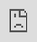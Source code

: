 ```yaml
---
_schema: default
title: 'Learning web development: a self-guided roadmap'
breadcrumb_title: Learning web development
description: Follow this roadmap to becoming a web developer through self-guided learning.
draft: true
series:
image: https://cc-dam.imgix.net/Howtobecomeawebdev.png
date: 2023-09-30T05:04:00+13:00
hide_publish_date: false
tags:
  - Beginner
  - Resources
author: 8be0c187-5378-43bd-9a1e-85ed1c49b51d
permalink: /blog/{{ title | slugify }}/
cta:
  title: Launch your first website today
  body_text: Visually edit your static websites with CloudCannon.
  button:
    content:
      link: https://app.cloudcannon.com/register?trial=cc_standard
      text: Get started free!
    styles:
      size:
      style: outline
      extra_classes:
seo:
  open_graph_type: article
  featured_image: https://cc-dam.imgix.net/Howtobecomeawebdev.png
  featured_image_alt: How to become a web developer
---
```

Looking to start a career as a web developer? It’s no wonder why! Web development is a fast-paced, highly creative, and innovative career. And web developers remain in high demand, with an <a target="_blank" rel="noopener" href="https://www.indeed.com/career/web-developer/salaries">average US salary of $81,074USD</a> — more than $20,000USD over the <a target="_blank" rel="noopener" href="https://finance.yahoo.com/news/average-salary-state-us-152311356.html">US national average salary in 2023</a>! What’s more, web development jobs often offer flexible working conditions, such as hybrid, or fully remote work, along with the freedom to start your own web development business as a freelancer or agency.

So how do you become a web developer? Good news is, it is entirely possible to become a self-taught web developer! Whether you are a complete newbie to the world of web development, or a beginner with only the most basic skills, this roadmap will help you devise a plan for learning and perfecting the necessary skills to start a career in web development.

---

### How to learn web development

1. [Understand the internet](#step-one)
2. [Learn version control with Git](#step-two)
3. [Master the basics – HTML, CSS, & JavaScript](#step-three)
4. [Understand web security](#step-four)
5. [Deepen your knowledge of frontend development](#step-five)
6. [Decide what type of website to build – static or dynamic](#step-six)
7. [Choose a content management system (CMS)](#step-seven)
8. [Build a portfolio site to showcase your work](#step-eight)

---

{% bookshop 'markdown/anchor' name: "step-one" %}

## 1\. Understand the internet

First things first, it is essential to understand the fundamental concepts that make up websites. If you haven’t already, set some time aside to learn about the internet, web browsers, HTTP, Domain Names, DNS (domain name system), and hosting. Any web developer needs to understand these website building blocks, and how they work together. Here are a few recommended resources to help you get started (or to refresh your memory):

* <a target="_blank" rel="noopener" href="https://developer.mozilla.org/en-US/docs/Learn/Common_questions/Web_mechanics/How_does_the_Internet_work">How does the internet work?</a>

* <a target="_blank" rel="noopener" href="https://web.dev/howbrowserswork/">How do web browsers work?</a>

* <a target="_blank" rel="noopener" href="https://cs.fyi/guide/http-in-depth">What is HTTP?</a>

* <a target="_blank" rel="noopener" href="https://developer.mozilla.org/en-US/docs/Learn/Common_questions/Web_mechanics/What_is_a_domain_name">What is a Domain name?</a>

* <a target="_blank" rel="noopener" href="https://www.cloudflare.com/en-gb/learning/dns/what-is-dns/">What is DNS?</a>

* <a target="_blank" rel="noopener" href="https://www.hostinger.com/tutorials/what-is-web-hosting/">What is web hosting?</a>

  ---

## {% bookshop 'markdown/anchor' name: "step-two" %}

## 2\. Learn version control with Git

Git is an open-source version control system that is crucial for collaborative web development and project management. Git workflows allow web developers to keep code organized, collaborate with others, and easily roll back changes so that nothing is ever lost. It is smart for new web developers to learn Git's basic commands, branching strategies, and merging techniques early on, to reap the benefits of full version control. It is worth noting that programming languages are often learnt before Git, but we suggest learning to use Git first so that you can benefit from learning languages in a real-world coding environment.

There are many excellent free interactive learning resources to help you learn to use Git, including:

* **<a target="_blank" rel="noopener" href="https://gitimmersion.com/">Guided tour of the fundamentals of Git</a>** – Git Immersion

* **<a target="_blank" rel="noopener" href="https://www.theodinproject.com/lessons/foundations-git-basics">Git basics foundations course</a>** – The Odin Project

* **<a target="_blank" rel="noopener" href="https://ohmygit.org/">Learning Git game</a>** – Oh My Git!

* **<a target="_blank" rel="noopener" href="https://profy.dev/project/github-minesweeper">Bot assisted Git workflow course</a>** – GitHub Minesweeper

  ---

## {% bookshop 'markdown/anchor' name: "step-three" %}

## 3\. Master the basics – HTML, CSS, & JavaScript

The next step on your journey to becoming a web developer is to learn and master the basics of web development. Get started by learning to code with HTML, CSS, and JavaScript, as these languages form the backbone of web development. This is where things get exciting! You can <a target="_blank" rel="noopener" href="https://cloudcannon.com/blog/what-is-a-static-website/">learn more about static sites</a>, and begin building them with HTML for page layouts, CSS for styling, and JavaScript to add interactivity.

Interactive online tutorials, courses, and coding bootcamps are excellent resources for beginners to learn these languages. Online resources are preferable to traditional learning resources like books, because these languages are always evolving, and online education platforms are better equipped to stay agile and keep up with the latest changes. It is also recommended to choose interactive project-based curriculums, as <a target="_blank" rel="noopener" href="https://codiska.com/articles/project-based-learning/">project-based learning better prepares you for real-world applications</a>, all while building your portfolio.

Nothing is more demotivating than dedicating hours to learning a new programming language, only to discover upon completion of the course that you have no idea how to apply what you have learned in the real world.

Here are two free, beginner-friendly, project-based web development learning platforms to help set you up for success:

* **<a target="_blank" rel="noopener" href="https://www.freecodecamp.org/">FreeCodeCamp</a>**: FreeCodeCamp is a non-profit (open source) community that helps people learn to code and find employment. FreeCodeCamp offers interactive coding challenges and projects to learn HTML, CSS, JavaScript, and more. This platform provides thousands of hours of challenges all centered around learning the logic behind coding.
* **<a target="_blank" rel="noopener" href="https://www.theodinproject.com/">The Odin Project</a>**: The Odin Project is a free, open-source curriculum for learning web development, and is supported by a passionate community. The Odin Project offers a structured roadmap to guide aspiring web developers from beginner to advanced levels. This is the perfect place for you if you’re looking for an in-depth structured curriculum that will take you from start to finish.

Alternatively, if you are the type of learner who requires more structured guidance, we recommend signing up for a web development bootcamp with <a target="_blank" rel="noopener" href="https://www.instituteofcode.com/">Institute of Code</a>. Institute of Code offers digital web development bootcamps with weekly projects and activities, one-on-one instructor feedback, and an engaged community of peers. You can join their online learning hub on your own schedule to access all their videos, lesson notes, activities, and mentor support.

Keep in mind that it is important to develop the right mindset for tolerating frustration and breaking down problems logically to find a solution when learning how to code. You need to be prepared to take notes, research errors, search for answers, and communicate your problems to other developers.

---

## {% bookshop 'markdown/anchor' name: "step-four" %}

## 4\. Understand web security

Now that you are able to build static sites, it is necessary to understand the basics of web security. These are the protective measures that you, the developer, must take to protect your websites from threats. Key topics to grasp are HTTPS, CORS, OWASP, and CSPs.

Find out more about these important security topics here:

* <a target="_blank" rel="noopener" href="https://web.dev/why-https-matters/">Why HTTPS matters</a>

* <a target="_blank" rel="noopener" href="https://developer.mozilla.org/en-US/docs/Web/HTTP/CORS">Cross-origin resource sharing (CORS)</a>

* <a target="_blank" rel="noopener" href="https://cheatsheetseries.owasp.org/cheatsheets/AJAX_Security_Cheat_Sheet.html">OWASP cheatsheet</a>

* <a target="_blank" rel="noopener" href="https://developer.mozilla.org/en-US/docs/Web/HTTP/CSP">Content Security Policy (CSP)</a>

  ---

## {% bookshop 'markdown/anchor' name: "step-five" %}

## 5\. Deepen your knowledge of frontend development

Frontend development focuses on the client-side of web development, dealing with the visual and user interface aspects of your websites. While your knowledge base of HTML, CSS, and JavaScript equips you to get started building sites, diving deeper into frontend development topics will vastly improve your abilities as a web developer.

Learning about package managers, CSS architecture, CSS frameworks (like Tailwind), CSS preprocessors, build tools (like module bundlers), web components, and type checkers, will simplify your web development processes to help you build websites faster, and with fewer errors.

Here are three free online resources to turn to when you’re ready to dive deeper into these topics:

1. **<a target="_blank" rel="noopener" href="https://developer.mozilla.org/en-US/docs/Learn">MDN Web Docs</a>**: MDN Web Docs ‘learn web development’ guide is a trustworthy source for in-depth web development topics. It provides excellent documentation, tutorials, and guides to help you fine tune your frontend web development knowledge.

2. **<a target="_blank" rel="noopener" href="https://www.w3schools.com/">W3Schools</a>**: W3Schools provides tutorials and references covering all aspects of web development. It's a fantastic resource for intermediate learners.

3. **<a target="_blank" rel="noopener" href="https://roadmap.sh/frontend">Frontend Roadmap</a>**: <a target="_blank" rel="noopener" href="http://Roadmap.sh">Roadmap.sh</a> offers community roadmaps to help guide developers in their learning. Each roadmap is an interactive diagram that opens to a resources page. The frontend roadmap is a great reference for discovering what topics to learn next.

   ---

## {% bookshop 'markdown/anchor' name: "step-six" %}

## 6\. Decide what type of website to build – static or dynamic

This is the perfect time to begin thinking about your future as a web developer. Do you want to work for a web development agency, become a freelance web developer, or find a job as an in-house developer in a specific industry? Consider what type of websites you will need to create and maintain in your desired role.

Will you be developing business or marketing websites, documentation sites, or small ecommerce sites with less interactivity? If so, you will want to focus on advancing your skillset for building static websites. Alternatively, if you envision yourself developing highly interactive web applications, such as websites requiring complex user dashboards and individualized content, you should focus on improving your dynamic website skillset.

You’ll find that content-rich static websites are simpler to create, load faster, which improves the user experience (UX), and are less vulnerable to attacks. Whereas dynamic websites are better at handling large amounts of data and offering interactive responsive designs, but are more complex to build, require more security measures, and experience slower load times. You can <a target="_blank" rel="noopener" href="https://cloudcannon.com/blog/static-vs-dynamic-websites-the-definitive-guide/">learn more about static and dynamic websites in this definitive guide</a>, or continue reading to jump straight into an overview of what you’ll need to learn to develop both types of websites.

### **Learning to build static websites**

While static sites can be built only using HTML, CSS, and JavaScript, it will be beneficial for you to familiarize yourself with <a target="_blank" rel="noopener" href="https://cloudcannon.com/blog/what-is-a-static-site-generator/">static site generators (SSGs)</a> to help you build faster-performing static websites. Here are a few of the best static site generators for beginner web developers:

* **<a target="_blank" rel="noopener" href="https://www.11ty.dev/">Eleventy (11ty)</a>**: a fantastic beginner-friendly static site generator designed for simplicity and flexibility.
* **<a target="_blank" rel="noopener" href="https://astro.build/">Astro</a>**: another great choice for beginners with crystal-clear documentation, although it does use its own templating language (`.astro`), which while simple, is an additional step to learn.
* **<a target="_blank" rel="noopener" href="https://hugo.io/">Hugo</a>**: a great SSG to begin exploring once you gain more confidence! <a target="_blank" rel="noopener" href="https://www.zachleat.com/web/build-benchmark/">Hugo’s speed is unmatched</a>, but deep customization of the SSG requires some understanding of Golang, which makes for a steeper learning curve.

It may also be worthwhile to spend some time learning about popular user interface (UI) frameworks like React, Svelte, and Vue, so that you can learn to build interactive components to embed within your static web pages.

!\[Comparing dynamic and static websites\](https://cc-dam.imgix.net/Dynamic vs. Static.png "Dynamic sites vs. Static sites")

### **Learning to build dynamic websites**

Dynamic websites leverage responsive content that changes based on user interactions or database queries. This requires a solid understanding of UI frameworks such as React, Angular, Svelte, Vue, Solid, and Lit, in order to build responsive web designs. You will also need to become familiar with server-side languages like PHP (used for Wordpress), Python, or Ruby, just to name a few. It will be essential to get comfortable working with APIs (interfaces that allow software to ‘talk’ to each other), as well as frameworks for server-side rendering like Next.js, GatsbyJS, SvelteKit, or Nuxt. Dynamic website developers also need to understand how to use databases so they can set up their web applications to handle vast amounts of data effectively.

Overall, you will need to develop a greater understanding of backend web development to build dynamic sites. While the frontend focuses on the client-side, the backend focuses on the server-side. Backend web development deals with APIs, databases, authentication, and data handling. A web developer who works in both the frontend and backend, handling the entire process of web development, is considered a fullstack developer. Static websites may still require some knowledge of backend development, particularly if a static site includes interactive components that use or collect data. However, static websites typically meet all the requirements of an average business case, meaning that there is no need for aspiring web developers to feel intimidated by the backend.

---

## {% bookshop 'markdown/anchor' name: "step-seven" %}

## 7\. Choose a content management system (CMS)

Now that you are able to build beautiful websites, the last piece of the puzzle is to choose a content management system (CMS) for your projects. Your content management system is what makes it possible to change the content on a website without needing to know how to code. A CMS is essential to allow content editors and marketers to make changes to a website without needing to ask a developer for help every time they want to fix a typo or add a new image.

![Traditional Content Management System](https://cc-dam.imgix.net/TraditionalCMSnologo.png "Traditional CMS")



### **Traditional CMS**

Content management systems fall into two main categories: the traditional CMS and the headless CMS. You are likely already familiar with some traditional CMSs like Wordpress, Wix, and Squarespace. While traditional content management systems make it easy for people with no technical knowledge to get a website up and running, these websites come with several drawbacks. Using a traditional CMS will make your websites less secure, slower, and less flexible. This is why web developers are increasingly choosing headless CMSs.

![Headless content management system](https://cc-dam.imgix.net/HeadlessCMSnologo.png "Headless CMS")



### **Headless CMS**

Headless CMSs separate the website content from the backend, that way you can manage your content on the headless CMS and deploy it to any channel to choose. This gives developers more control and flexibility to build websites using their preferred tools, while reducing security threats. There are two types of headless content management systems: API-driven CMSs and Git-based CMSs.

![](https://cc-dam.imgix.net/ApiCMSfinalimage.png)

### **API-driven CMS**

An API-driven CMS serves content through an API. This set up stores your content in a central location (the CMS), making it easy to deliver to any channel. This is generally suitable for dynamic websites that require responsive designs, varying by device, channel, or audience. Using an API-driven headless CMS, you can serve your content to both a website and a mobile app, and have the content display differently depending on the user.

![](https://cc-dam.imgix.net/GitCMSfinalimage.png)

### **Git-based CMS**

On the other hand, a Git-based CMS is ideal for managing sites where you want every user to see exactly the same messaging and content. A Git-based CMS acts as a layer between your Git repository (where your site content is stored), and the content editors. With a Git-based CMS, both developers and non-technical editors get to benefit from full version control and flexible workflows.

Considering that learning to use Git is the second step on your journey to learning web development, Git-based CMSs are great choices for beginner web developers because they allow you to work with tools that you are already familiar with. Website owners will also appreciate that choosing a Git-based CMS means they always own their content. Full access to content is retained even if you ever need to move a site elsewhere.

As a web developer, you will often find yourself setting up a CMS for non-technical editors, whether they’re external clients and editors, or your co-workers. It is crucial to choose a CMS that is easy for non-technical editors to use so that they can feel confident making changes without a developers’ help. By choosing <a target="_blank" rel="noopener" href="https://cloudcannon.com/git-cms/">CloudCannon as your Git-based CMS</a>, you can go above and beyond to provide your editors with a flexible interface, all the tools needed to build new pages themselves, and live previews via CloudCannon’s intuitive visual editing. This makes it easier than ever for even non-technical editors to feel confident making content updates to their own websites.

<div><iframe src="https://player.vimeo.com/video/668496650?badge=0&amp;autopause=0&amp;player_id=0&amp;app_id=58479" frameborder="0" allow="autoplay; fullscreen; picture-in-picture" style="position:absolute;top:0;left:0;width:100%;height:100%;" title="How does CloudCannon work?"></iframe></div>

---

## {% bookshop 'markdown/anchor' name: "step-eight" %}

## 8\. Build a portfolio site to showcase your work

Now that you have mastered your craft as a self-taught web developer, it’s time to show the world what you can do! Whether you plan to apply for web development jobs, or become a freelance web developer, your potential employers or clients will want to see your work. Put your new skills to good use by building a professional portfolio website to showcase your web development skills. Be sure to make your portfolio accessible through your CV, GitHub account, and professional LinkedIn profile.

Begin reaching out to potential employers on popular <a target="_blank" rel="noopener" href="https://skillcrush.com/blog/job-sites-to-find-your-first-developer-job/">job boards for web developers</a>, or potential web development clients on <a target="_blank" rel="noopener" href="https://www.hostinger.com/tutorials/freelance-websites-for-developers">freelance platforms for web developers</a>. If you are seeking traditional employment it is a good idea to <a target="_blank" rel="noopener" href="https://brainstation.io/career-guides/web-developer-interview-questions">brush up on your job interviewing skills</a> so you can make your best impression.

For aspiring freelance web developers, check out our [comprehensive guide to becoming a freelance web developer](/blog/how-to-become-a-freelance-web-developer-a-comprehensive-guide/). You'll learn how to set up your freelance business, attract your first clients, how much to charge for your services, and how to keep growing your business! Remember that it is important to adopt a growth mindset in this field of work: a career in web development will make you a life-long learner!